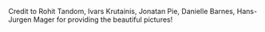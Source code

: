 Credit to Rohit Tandom, Ivars Krutainis, Jonatan Pie, Danielle Barnes, Hans-Jurgen Mager for providing the beautiful pictures!